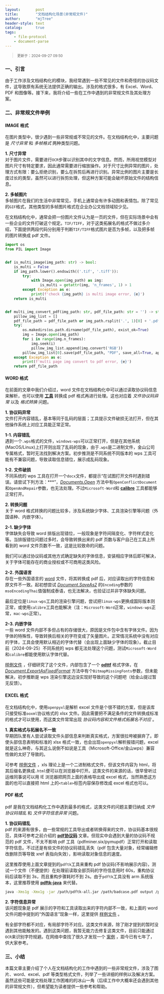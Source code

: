 ```yaml
---
layout:       post
title:        "文档结构化场景(非常规文件)"
author:       "mjTree"
header-style: text
catalog:      true
tags:
    - file-protocol
    - document-parse
---
```


><small>更新于：2024-09-27 09:50</small>


### 一、引言
由于工作涉及文档结构化的模块，我经常遇到一些不常见的文件和奇怪的协议码文件，这导致原有系统无法提供正确的输出。涉及的格式很多，有 Excel、Word、PDF 和图像等。接下来，我将介绍一些在工作中遇到的非常规文件及其处理方案。  

### 二、非常规文件举例
#### IMAGE 格式
在图片类型中，很少遇到一些非常规或不常见的文件。在文档结构化中，主要问题是 _尺寸异常_ 和 _多帧格式_ 两种类型问题。  

**1. 尺寸异常**  
对于图片文件，需要进行`OCR`步骤以识别其中的文字信息。然而，所用视觉模型对图片尺寸有特定要求，因此通常需要进行缩放操作。对于尺寸比例异常的图片，处理方式有限：要么拒绝识别，要么在拆剪后再进行识别。异常比例的图片主要是长度过长的类型，虽然可以进行拆剪处理，但这种方案可能会破坏原始文件的结构信息。  

**2. 多帧图片**  
多帧图片在我们的生活中非常常见，手机上通常会有许多动图和表情包。除了常见的`GIF`格式，其他类型的多帧图片格式在企业办公文档领域较少见。

在文档结构化中，通常会把一份图片文件认为是一页的文件，但在实际场景中会有一些企业的文件打破这个规定。`TIF/TIFF`，对于这类拓展名的格式不做过多介绍，下面提供两段代码分别用于判断`TIF/TIFF`格式图片是否为多帧，以及把多帧的图片转换成 pdf 文件。  

```python
import os
from PIL import Image


def is_multi_image(img_path: str) -> bool:
    is_multi = False
    if img_path.lower().endswith(('.tif', '.tiff')):
        try:
            with Image.open(img_path) as img:
                is_multi = getattr(img, 'n_frames', 1) > 1
        except Exception as e:
            print(f'check {img_path} is multi image error, {e}')
    return is_multi


def multi_img_convert_pdf(img_path: str, pdf_file_path: str = '') -> str:
    pillow_img_list = []
    pdf_file_path = pdf_file_path or img_path.rsplit('.', 1)[0] + '.pdf'
    try:
        os.makedirs(os.path.dirname(pdf_file_path), exist_ok=True)
        img = Image.open(img_path)
        for i in range(img.n_frames):
            img.seek(i)
            pillow_img_list.append(img.convert('RGB'))
        pillow_img_list[0].save(pdf_file_path, "PDF", save_all=True, append_images=pillow_img_list[1:])
    except Exception as e:
        print(f'multi page img convert to pdf error, {e}')
    return pdf_file_path
```


#### WORD 格式
在前面的文章中我们介绍过，word 文件在文档结构化中可以通过读取协议码信息来解析，也可以使用 [**工具**](/2023/11/08/基于linux的通用格式转换) 转换成 pdf 格式再进行处理。这也对应着 _文件协议码异常_ 以及 _格式转换_ 问题。  

**1. 协议码异常**  
文件打开内容错乱，基本等同于乱码的层面；工具提示文件破损无法打开，但在其他操作系统上对应工具能正常正常。  

**1-1. 内容错乱**  
遇到一个`.wps`格式的文件，`windows-wps`可以正常打开，但是在其他系统(MacOS/Linux)上打开则出现了乱码的现象，由于`.wps`是二进制文件，金山公司专属格式，暂时无法找到解决方案。初步推测是不同系统不同版本的 wps 工具可能有不兼容问题，导致读取信息错位，展示成乱码现象。  

**1-2. 文件破损**  
不同系统的 wps 工具在打开一个`docx`文件，都提示“在试图打开文件时遇到错误。请尝试下列方法：***”，[_Documents.Open_](https://learn.microsoft.com/zh-cn/office/vba/api/word.documents.open) 方法中有`OpenConflictDocument`和`OpenAndRepair`参数，也无法处理。不过`Microsoft-Word`和 [**calibre**](https://calibre-ebook.com/) 工具都能够正常打开。  


**2. 转换问题**  
关于 word 格式转换的问题比较多，涉及系统缺少字体、工具渲染引擎等问题（外国语种、内嵌字体）。  

**2-1. 缺少字体**  
字体缺失会导致 word 排版出现错位，一般现象是字符间隔变化、字符样式变化等。当排版错位问题过多时，会导致转换出来的 pdf 页数与客户自己在工具上所看到的 word 文件页数不一致，这是比较致命的问题。  

我们可以通过协议码或其他方式确定缺失的字体信息，安装相应字体后即可解决，关于字体可能存在的商业授权或不可商用这类风险。  

**2-2. 外国语言**  
存在一些外国语言的 [word](/data/2024/thai.docx) 文件，将其转换成 pdf 后，对应读取出的字符信息和原文件不一致。起初想尝试 [_Document.SaveAs2_](https://learn.microsoft.com/zh-cn/office/vba/api/word.saveas2) 的`Encoding`参数的`msoEncodingThai`值强制成泰语，也无法解决，也验证过并非字体缺失问题。  

最后定位是`linux-wps`工具的渲染引擎问题，尝试把`linux-wps`更换成国际版本则正常，或使用`calibre`工具也能解决（注：`Microsoft-Word`正常，`windows-wps`正常，`mac-wps`正常）。  

**2-3. 内嵌字体**  
一些 word 文件内部不多但占有的存储很大，原因是文件包中含有字体文件。因为字体的特殊性，导致转换后相关的字符变成了矢量图片。正常情况系统中没有对应的字体，工具会使用默认相近的字体代替（会出现上面缺少字体的现象）。截止目前（2024-09-25）不同系统的 wps 都无法处理这个问题，测试`Microsoft-Word`和`calibre`都能使用默认字体代替。  

[样例文件](/data/2024/embedded_font.docx) ，仔细研究了这个文件，内部包含了一个 [**odttf**](https://www.wenjianbaike.com/odttf.html) 格式字体，在 [_Document.ExportAsFixedFormat_](https://learn.microsoft.com/zh-cn/office/vba/api/word.document.exportasfixedformat) 方法中有个`BitmapMissingFonts`参数，但未能解决，初步推断是 wps 渲染引擎这边没实现好导致的这个问题吧（给金山提过暂无反馈）。  


#### EXCEL 格式
在文档结构化中，使用`openpyxl`是解析 excel 文件是个很不错的方案，但是该库只接受标准`ooxml`协议格式的 xlsx 文件。因此需要把不满足条件的文件转换成标准的格式才可以使用，而这类文件常常出现 _协议码内容和文件格式拓展名不对应_ 。  

**1. 真实格式与拓展名不一致**  
早期团队里有人尝试读取文件头部信息来判断真实格式，方案很拉垮被摒弃了。即使头部信息表明和标准的 xlsx 格式一致，也会出现`openpyxl`解析报错问题，excel 就是这么神奇，与其这么说倒不如说是工具（Microsoft-Office/金山wps）兼容性做的太好了导致的。  

可参考 [样例文件](/data/2024/html_excel.xls) ，xls 理论上是一个二进制格式文件，但该文件内容为 html，将其后缀名更换成`.html`便可以在浏览器中打开。这类文件的来源的话，很早曾听过运维同事说可以用 IE 浏览器把网页上面的表格导出成 excel 格式，当然熟悉这方面的也可以直接把 html 上的`<table>`标签内容保存修改成 excel 格式也可以。  


#### PDF 格式
pdf 是我在文档结构化工作中遇到最多的格式，这类文件的问题主要归纳成 _文件协议码错乱_ 和 _文件字符信息异常_ 问题。  

**1. 协议码错乱**  
pdf 的来源有很多，由一些常规的工具导出或者转换得来的文件，协议码基本很规范，具体可参考之前介绍的 [**pdf协议码**](/2023/12/18/浅谈pdf协议码) 文章。但现实中会遇到大量的协议码不规范的 pdf 文件，不太不影响 pdf 工具（pdfminer.six/pymupdf）正常打开和读取字符信息。不过还是有些文件的协议码错乱丢失（pdf 包含大量对象，经常编辑修改删除页等导致 xref 表指向失效），影响读取对象信息的速度。  

这里推荐使用上面文章提到的`pdftk`工具来重构 pdf 协议码(不影响展示内容)，测试一个文件（不便提供）在处理前读取全部页码的字符信息用时 60s，重构协议码后读取不到 3s，而且重构步骤耗时不到 2s。由于`pdftk`工具没有 arm 系统版本，这里推荐使用 [**pdftk-java**](https://gitlab.com/pdftk-java/pdftk) 来代替。  

```bash
java -Xms1g -Xmx1g -jar /path/pdftk-all.jar /path/badcase.pdf output /path/new.pdf
```

**2. 字符信息异常**  
该问题现象是 pdf 展示的字符和工具读取出来的字符内部不一致，和上面的 word 文件问题中提到的“外国语言”现象一样，这里提供 [样例文件](/data/2024/thai.pdf) 。  

有全部字符都不对应，有局部字符不对应。这类文件来源，除了刚才提到的暂时没遇到其他能触发的。遇到这类问题，我暂无能力去修复这类文件，目前只能通过`OCR`来识别字符规避。在网络中查找了很久才发现一个 [案例](https://github.com/yunhailuo/miscellaneous/blob/master/浅谈pdf乱码.md) ，距今已有七年了，供大家参考。  


### 三、小结
本篇文章主要介绍了个人在文档结构化的工作中遇到的一些非常规文件，涉及了图片、word、excel、pdf 等类型格式文件，列举了一些详细的样例以及解决方案。虽然这些可能是文档处理工作困难的的冰山一角（后续工作中大概率还会遇到其他的非常规文件），但希望能为读者提供一些参考和帮助。  
